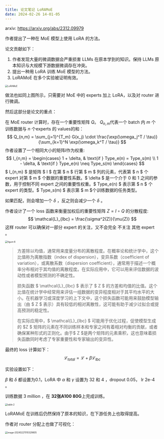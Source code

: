 ```yaml
---
title: 论文笔记 LoRAMoE
date: 2024-02-26 14-01-05
---
```




arxiv: https://arxiv.org/abs/2312.09979



作者提出了一种在 MoE 模型上使用 LoRA 的方法。



论文贡献如下：

1.   作者发现大量的微调数据会严重损害 LLMs 在原本学到的知识。保持 LLMs 原本知识与大规模下游数据微调存在冲突。
2.   提出一种用 LoRA 训练 MoE 模型的方法。
3.   LoRAMoE 在多个实验被证明有效。



<img src="https://gqjia-images-1254146217.cos.ap-nanjing.myqcloud.com/gqjia-post202402262047723.png" alt="LoRAMoE" style="zoom:50%;" />

做法也如同上图所示，只需要对 MoE 中的 experts 加上 LoRA，以及对 router 进行微调。



然后这部分是论文的重点：

在 MoE router 计算时，存在一个重要性矩阵 $Q$。 $Q_{n,m}$代表一个 batch 内 $m$ 个训练数据与 $n$​ 个experts 的 values的和：
$$
Q_{n,m} = \sum_{j=1}^{T_m} G(x_j) \cdot \frac{\exp(\omega_j^T / \tau)}{\sum_{k=1}^N \exp(\omega_k^T / \tau)}
$$
作者设置了一个相同大小的矩阵$I$​作为权重:
$$
I_{n,m} = 
  \begin{cases} 
   1 + \delta, & \text{if } Type_e(n) = Type_s(m) \\
   1 - \delta, & \text{if } Type_e(n) \neq Type_s(m)
  \end{cases}
$$
$ I_{n,m} $ 是矩阵 $ I $ 在第 $ n $ 行第 $ m $ 列的元素，代表第 $ n $ 个 expert 对第 $ m $ 个数据的重要性系数。$ \delta $ 是一个介于 0 和 1 之间的参数，用于控制不同 expert 之间的重要性权重。$ Type_e(n) $ 表示第 $ n $ 个 expert 的类型。$ Type_s(m) $ 表示第 $ m $​ 个训练数据的任务类型。

如果匹配，则会增加一个 $\delta$ ，反之则会减少一个  $\delta$ 。

作者设计了一个 loss 函数来衡量加权后的重要性矩阵 $Z = I  \circ Q$ 的分散程度:
$$
\mathcal{L}_{lbc} = \frac{\sigma^2(Z)}{\mu(Z)}
$$
这样 router 可以确保对一部分 expert 的关注，又不会完全 不关注 其他 expert 。

<img src="https://gqjia-images-1254146217.cos.ap-nanjing.myqcloud.com/gqjia-post202402270102733.png" alt="figure 6" style="zoom:50%;" />



>   方差除以均值，通常用来度量分布的离散程度。在概率论和统计学中，这个比值称为离散指数（index of dispersion），变异系数（coefficient of variation），或离散系数（dispersion coefficient），通常用于描述一个概率分布相对于其均值的离散程度。在实际应用中，它可以用来评估数据的波动性或者模型预测的不确定性。
>
>   损失函数 $ \mathcal{L}_{lbc} $ 表示了 $ Z $ 的方差和均值的比值。这个比值在统计学中经常用来评估一组数据的变异程度相对于其平均水平的大小。在机器学习或深度学习的上下文中，这个损失函数可能用来鼓励模型输出（由 $ Z $ 表示）具有较低的相对离散性，这可能有助于减少过拟合或提高预测的稳定性。
>
>   在实际应用中，$ \mathcal{L}_{lbc} $ 可能用于优化过程，促使模型生成的  $Z $ 矩阵的元素在不同训练样本和专家之间有着相对均衡的贡献，或者确保某种形式的正则化。由于$ Z $是两个矩阵的元素乘积，这也意味着损失函数同时考虑了专家重要性和专家输出的变异性。



最终的 loss 计算如下：
$$
\mathcal{L}_{total} = \mathcal{L} + \beta \mathcal{L}_{lbc}
$$




实验设置如下：

$\beta$ 和 $\delta$ 都设置为0.1，LoRA 中 $\alpha$ 和 $\gamma$ 设置为 32 和 4 ，dropout 0.05， lr 2e-4 。

训练数据 3 million ，在 **32张A100 80G**上完成训练。



<img src="https://gqjia-images-1254146217.cos.ap-nanjing.myqcloud.com/gqjia-post202402270035706.png" alt="table 2" style="zoom:50%;" />

LoRAMoE 在训练后仍然保持了原本的知识，在下游任务上也取得提高。



作者对 router 分配上也做了可视化：

<img src="https://gqjia-images-1254146217.cos.ap-nanjing.myqcloud.com/gqjia-post202402270103844.png" alt="image-20240227010329805" style="zoom:50%;" />

